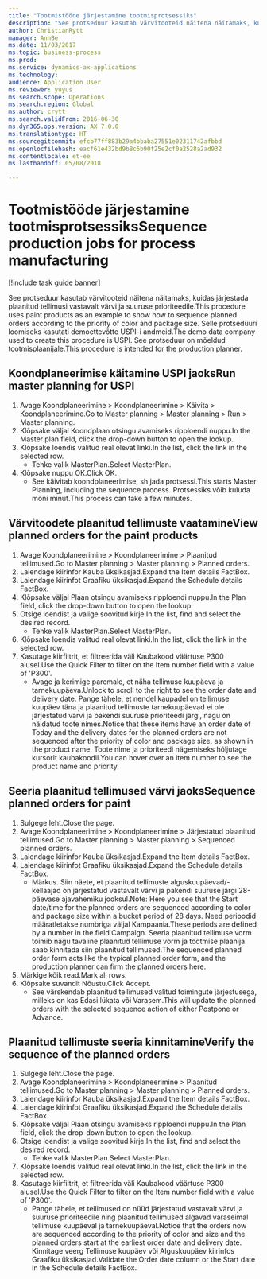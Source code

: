 ```yaml
--- 
title: "Tootmistööde järjestamine tootmisprotsessiks"
description: "See protseduur kasutab värvitooteid näitena näitamaks, kuidas järjestada plaanitud tellimusi vastavalt värvi ja suuruse prioriteedile."
author: ChristianRytt
manager: AnnBe
ms.date: 11/03/2017
ms.topic: business-process
ms.prod: 
ms.service: dynamics-ax-applications
ms.technology: 
audience: Application User
ms.reviewer: yuyus
ms.search.scope: Operations
ms.search.region: Global
ms.author: crytt
ms.search.validFrom: 2016-06-30
ms.dyn365.ops.version: AX 7.0.0
ms.translationtype: HT
ms.sourcegitcommit: efcb77ff883b29a4bbaba27551e02311742afbbd
ms.openlocfilehash: eacf61e432bd9b8c6b90f25e2cf0a2528a2ad932
ms.contentlocale: et-ee
ms.lasthandoff: 05/08/2018

---
```

# <a name="sequence-production-jobs-for-process-manufacturing"></a><span data-ttu-id="8fd7b-103">Tootmistööde järjestamine tootmisprotsessiks</span><span class="sxs-lookup"><span data-stu-id="8fd7b-103">Sequence production jobs for process manufacturing</span></span>

[!include [task guide banner](../../includes/task-guide-banner.md)]

<span data-ttu-id="8fd7b-104">See protseduur kasutab värvitooteid näitena näitamaks, kuidas järjestada plaanitud tellimusi vastavalt värvi ja suuruse prioriteedile.</span><span class="sxs-lookup"><span data-stu-id="8fd7b-104">This procedure uses paint products as an example to show how to sequence planned orders according to the priority of color and package size.</span></span> <span data-ttu-id="8fd7b-105">Selle protseduuri loomiseks kasutati demoettevõtte USPI-i andmeid.</span><span class="sxs-lookup"><span data-stu-id="8fd7b-105">The demo data company used to create this procedure is USPI.</span></span> <span data-ttu-id="8fd7b-106">See protseduur on mõeldud tootmisplaanijale.</span><span class="sxs-lookup"><span data-stu-id="8fd7b-106">This procedure is intended for the production planner.</span></span>


## <a name="run-master-planning-for-uspi"></a><span data-ttu-id="8fd7b-107">Koondplaneerimise käitamine USPI jaoks</span><span class="sxs-lookup"><span data-stu-id="8fd7b-107">Run master planning for USPI</span></span>
1. <span data-ttu-id="8fd7b-108">Avage Koondplaneerimine > Koondplaneerimine > Käivita > Koondplaneerimine.</span><span class="sxs-lookup"><span data-stu-id="8fd7b-108">Go to Master planning > Master planning > Run > Master planning.</span></span>
2. <span data-ttu-id="8fd7b-109">Klõpsake väljal Koondplaan otsingu avamiseks ripploendi nuppu.</span><span class="sxs-lookup"><span data-stu-id="8fd7b-109">In the Master plan field, click the drop-down button to open the lookup.</span></span>
3. <span data-ttu-id="8fd7b-110">Klõpsake loendis valitud real olevat linki.</span><span class="sxs-lookup"><span data-stu-id="8fd7b-110">In the list, click the link in the selected row.</span></span>
    * <span data-ttu-id="8fd7b-111">Tehke valik MasterPlan.</span><span class="sxs-lookup"><span data-stu-id="8fd7b-111">Select MasterPlan.</span></span>  
4. <span data-ttu-id="8fd7b-112">Klõpsake nuppu OK.</span><span class="sxs-lookup"><span data-stu-id="8fd7b-112">Click OK.</span></span>
    * <span data-ttu-id="8fd7b-113">See käivitab koondplaneerimise, sh jada protsessi.</span><span class="sxs-lookup"><span data-stu-id="8fd7b-113">This starts Master Planning, including the sequence process.</span></span> <span data-ttu-id="8fd7b-114">Protsessiks võib kuluda mõni minut.</span><span class="sxs-lookup"><span data-stu-id="8fd7b-114">This process can take a few minutes.</span></span>  

## <a name="view-planned-orders-for-the-paint-products"></a><span data-ttu-id="8fd7b-115">Värvitoodete plaanitud tellimuste vaatamine</span><span class="sxs-lookup"><span data-stu-id="8fd7b-115">View planned orders for the paint products</span></span>
1. <span data-ttu-id="8fd7b-116">Avage Koondplaneerimine > Koondplaneerimine > Plaanitud tellimused.</span><span class="sxs-lookup"><span data-stu-id="8fd7b-116">Go to Master planning > Master planning > Planned orders.</span></span>
2. <span data-ttu-id="8fd7b-117">Laiendage kiirinfor Kauba üksikasjad.</span><span class="sxs-lookup"><span data-stu-id="8fd7b-117">Expand the Item details FactBox.</span></span>
3. <span data-ttu-id="8fd7b-118">Laiendage kiirinfot Graafiku üksikasjad.</span><span class="sxs-lookup"><span data-stu-id="8fd7b-118">Expand the Schedule details FactBox.</span></span>
4. <span data-ttu-id="8fd7b-119">Klõpsake väljal Plaan otsingu avamiseks ripploendi nuppu.</span><span class="sxs-lookup"><span data-stu-id="8fd7b-119">In the Plan field, click the drop-down button to open the lookup.</span></span>
5. <span data-ttu-id="8fd7b-120">Otsige loendist ja valige soovitud kirje.</span><span class="sxs-lookup"><span data-stu-id="8fd7b-120">In the list, find and select the desired record.</span></span>
    * <span data-ttu-id="8fd7b-121">Tehke valik MasterPlan.</span><span class="sxs-lookup"><span data-stu-id="8fd7b-121">Select MasterPlan.</span></span>  
6. <span data-ttu-id="8fd7b-122">Klõpsake loendis valitud real olevat linki.</span><span class="sxs-lookup"><span data-stu-id="8fd7b-122">In the list, click the link in the selected row.</span></span>
7. <span data-ttu-id="8fd7b-123">Kasutage kiirfiltrit, et filtreerida väli Kaubakood väärtuse P300 alusel.</span><span class="sxs-lookup"><span data-stu-id="8fd7b-123">Use the Quick Filter to filter on the Item number field with a value of 'P300'.</span></span>
    * <span data-ttu-id="8fd7b-124">Avage ja kerimige paremale, et näha tellimuse kuupäeva ja tarnekuupäeva.</span><span class="sxs-lookup"><span data-stu-id="8fd7b-124">Unlock to scroll to the right to see the order date and delivery date.</span></span> <span data-ttu-id="8fd7b-125">Pange tähele, et nendel kaupadel on tellimuse kuupäev täna ja plaanitud tellimuste tarnekuupäevad ei ole järjestatud värvi ja pakendi suuruse prioriteedi järgi, nagu on näidatud toote nimes.</span><span class="sxs-lookup"><span data-stu-id="8fd7b-125">Notice that these items have an order date of Today and the delivery dates for the planned orders are not sequenced after the priority of color and package size, as shown in the product name.</span></span> <span data-ttu-id="8fd7b-126">Toote nime ja prioriteedi nägemiseks hõljutage kursorit kaubakoodil.</span><span class="sxs-lookup"><span data-stu-id="8fd7b-126">You can hover over an item number to see the product name and priority.</span></span>  

## <a name="sequence-planned-orders-for-paint"></a><span data-ttu-id="8fd7b-127">Seeria plaanitud tellimused värvi jaoks</span><span class="sxs-lookup"><span data-stu-id="8fd7b-127">Sequence planned orders for paint</span></span>
1. <span data-ttu-id="8fd7b-128">Sulgege leht.</span><span class="sxs-lookup"><span data-stu-id="8fd7b-128">Close the page.</span></span>
2. <span data-ttu-id="8fd7b-129">Avage Koondplaneerimine > Koondplaneerimine > Järjestatud plaanitud tellimused.</span><span class="sxs-lookup"><span data-stu-id="8fd7b-129">Go to Master planning > Master planning > Sequenced planned orders.</span></span>
3. <span data-ttu-id="8fd7b-130">Laiendage kiirinfor Kauba üksikasjad.</span><span class="sxs-lookup"><span data-stu-id="8fd7b-130">Expand the Item details FactBox.</span></span>
4. <span data-ttu-id="8fd7b-131">Laiendage kiirinfot Graafiku üksikasjad.</span><span class="sxs-lookup"><span data-stu-id="8fd7b-131">Expand the Schedule details FactBox.</span></span>
    * <span data-ttu-id="8fd7b-132">Märkus. Siin näete, et plaanitud tellimuste alguskuupäevad/-kellaajad on järjestatud vastavalt värvi ja pakendi suuruse järgi 28-päevase ajavahemiku jooksul.</span><span class="sxs-lookup"><span data-stu-id="8fd7b-132">Note: Here you see that the Start date/time for the planned orders are sequenced according to color and package size within a bucket period of 28 days.</span></span> <span data-ttu-id="8fd7b-133">Need perioodid määratletakse numbriga väljal Kampaania.</span><span class="sxs-lookup"><span data-stu-id="8fd7b-133">These periods are defined by a number in the field Campaign.</span></span> <span data-ttu-id="8fd7b-134">Seeria plaanitud tellimuse vorm toimib nagu tavaline plaanitud tellimuse vorm ja tootmise plaanija saab kinnitada siin plaanitud tellimused.</span><span class="sxs-lookup"><span data-stu-id="8fd7b-134">The sequenced planned order form acts like the typical planned order form, and the production planner can firm the planned orders here.</span></span>  
5. <span data-ttu-id="8fd7b-135">Märkige kõik read.</span><span class="sxs-lookup"><span data-stu-id="8fd7b-135">Mark all rows.</span></span>
6. <span data-ttu-id="8fd7b-136">Klõpsake suvandit Nõustu.</span><span class="sxs-lookup"><span data-stu-id="8fd7b-136">Click Accept.</span></span>
    * <span data-ttu-id="8fd7b-137">See värskendab plaanitud tellimused valitud toimingute järjestusega, milleks on kas Edasi lükata või Varasem.</span><span class="sxs-lookup"><span data-stu-id="8fd7b-137">This will update the planned orders with the selected sequence action of either Postpone or Advance.</span></span>  

## <a name="verify-the-sequence-of-the-planned-orders"></a><span data-ttu-id="8fd7b-138">Plaanitud tellimuste seeria kinnitamine</span><span class="sxs-lookup"><span data-stu-id="8fd7b-138">Verify the sequence of the planned orders</span></span>
1. <span data-ttu-id="8fd7b-139">Sulgege leht.</span><span class="sxs-lookup"><span data-stu-id="8fd7b-139">Close the page.</span></span>
2. <span data-ttu-id="8fd7b-140">Avage Koondplaneerimine > Koondplaneerimine > Plaanitud tellimused.</span><span class="sxs-lookup"><span data-stu-id="8fd7b-140">Go to Master planning > Master planning > Planned orders.</span></span>
3. <span data-ttu-id="8fd7b-141">Laiendage kiirinfor Kauba üksikasjad.</span><span class="sxs-lookup"><span data-stu-id="8fd7b-141">Expand the Item details FactBox.</span></span>
4. <span data-ttu-id="8fd7b-142">Laiendage kiirinfot Graafiku üksikasjad.</span><span class="sxs-lookup"><span data-stu-id="8fd7b-142">Expand the Schedule details FactBox.</span></span>
5. <span data-ttu-id="8fd7b-143">Klõpsake väljal Plaan otsingu avamiseks ripploendi nuppu.</span><span class="sxs-lookup"><span data-stu-id="8fd7b-143">In the Plan field, click the drop-down button to open the lookup.</span></span>
6. <span data-ttu-id="8fd7b-144">Otsige loendist ja valige soovitud kirje.</span><span class="sxs-lookup"><span data-stu-id="8fd7b-144">In the list, find and select the desired record.</span></span>
    * <span data-ttu-id="8fd7b-145">Tehke valik MasterPlan.</span><span class="sxs-lookup"><span data-stu-id="8fd7b-145">Select MasterPlan.</span></span>  
7. <span data-ttu-id="8fd7b-146">Klõpsake loendis valitud real olevat linki.</span><span class="sxs-lookup"><span data-stu-id="8fd7b-146">In the list, click the link in the selected row.</span></span>
8. <span data-ttu-id="8fd7b-147">Kasutage kiirfiltrit, et filtreerida väli Kaubakood väärtuse P300 alusel.</span><span class="sxs-lookup"><span data-stu-id="8fd7b-147">Use the Quick Filter to filter on the Item number field with a value of 'P300'.</span></span>
    * <span data-ttu-id="8fd7b-148">Pange tähele, et tellimused on nüüd järjestatud vastavalt värvi ja suuruse prioriteedile ning plaanitud tellimused algavad varaseimal tellimuse kuupäeval ja tarnekuupäeval.</span><span class="sxs-lookup"><span data-stu-id="8fd7b-148">Notice that the orders now are sequenced according to the priority of color and size and the planned orders start at the earliest order date and delivery date.</span></span> <span data-ttu-id="8fd7b-149">Kinnitage veerg Tellimuse kuupäev või Alguskuupäev kiirinfos Graafiku üksikasjad.</span><span class="sxs-lookup"><span data-stu-id="8fd7b-149">Validate the Order date column or the Start date in the Schedule details FactBox.</span></span>  


